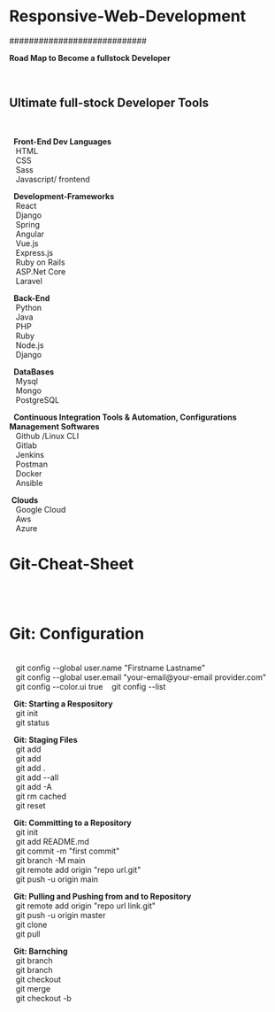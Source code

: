 # Responsive-Web-Development </br>
############################ </br>

<b>Road Map to Become a fullstock Developer</b> </br>

&nbsp;<h2>Ultimate full-stock Developer Tools </h2></br>

&nbsp;&nbsp;<b>Front-End Dev Languages</b> </br>
&nbsp;&nbsp;&nbsp;HTML </br>
&nbsp;&nbsp;&nbsp;CSS </br>
&nbsp;&nbsp;&nbsp;Sass </br>
&nbsp;&nbsp;&nbsp;Javascript/ frontend </br>

&nbsp;&nbsp;<b>Development-Frameworks</b> </br>
&nbsp;&nbsp;&nbsp;React </br>
&nbsp;&nbsp;&nbsp;Django </br>
&nbsp;&nbsp;&nbsp;Spring </br>
&nbsp;&nbsp;&nbsp;Angular </br>
&nbsp;&nbsp;&nbsp;Vue.js </br>
&nbsp;&nbsp;&nbsp;Express.js </br>
&nbsp;&nbsp;&nbsp;Ruby on Rails </br>
&nbsp;&nbsp;&nbsp;ASP.Net Core </br>
&nbsp;&nbsp;&nbsp;Laravel </br>

&nbsp;&nbsp;<b>Back-End</b> </br>
&nbsp;&nbsp;&nbsp;Python </br>
&nbsp;&nbsp;&nbsp;Java </br>
&nbsp;&nbsp;&nbsp;PHP </br>
&nbsp;&nbsp;&nbsp;Ruby </br>
&nbsp;&nbsp;&nbsp;Node.js </br>
&nbsp;&nbsp;&nbsp;Django </br>

&nbsp;&nbsp;<b>DataBases</b></br>
&nbsp;&nbsp;&nbsp;Mysql </br>
&nbsp;&nbsp;&nbsp;Mongo </br>
&nbsp;&nbsp;&nbsp;PostgreSQL </br>

&nbsp;&nbsp;<b>Continuous Integration Tools & Automation, Configurations Management Softwares</b> </br>
&nbsp;&nbsp;&nbsp;Github /Linux CLI </br>
&nbsp;&nbsp;&nbsp;Gitlab </br>
&nbsp;&nbsp;&nbsp;Jenkins </br>
&nbsp;&nbsp;&nbsp;Postman </br>
&nbsp;&nbsp;&nbsp;Docker </br>
&nbsp;&nbsp;&nbsp;Ansible </br>

&nbsp;<b>Clouds</b> </br>
&nbsp;&nbsp;&nbsp;Google Cloud </br>
&nbsp;&nbsp;&nbsp;Aws </br>
&nbsp;&nbsp;&nbsp;Azure </br>

<h1>Git-Cheat-Sheet</h1> </br>
&nbsp;&nbsp;<h1>Git: Configuration</h1> </br>
&nbsp;&nbsp;&nbsp;git config --global user.name "Firstname Lastname" </br>
&nbsp;&nbsp;&nbsp;git config --global user.email "your-email@your-email provider.com" </br>
&nbsp;&nbsp;&nbsp;git config --color.ui true </b>
&nbsp;&nbsp;&nbsp;git config --list </br>


&nbsp;&nbsp;<b>Git: Starting a Respository </b> </br>
&nbsp;&nbsp;&nbsp;git init </br>
&nbsp;&nbsp;&nbsp;git status </br>


&nbsp;&nbsp;<b>Git: Staging Files </b> </br>
&nbsp;&nbsp;&nbsp;git add <file-name> </br>
&nbsp;&nbsp;&nbsp;git add <file-name> <another-file-name> <yet-another-file-name> </br>
&nbsp;&nbsp;&nbsp;git add . </br>
&nbsp;&nbsp;&nbsp;git add --all </br>
&nbsp;&nbsp;&nbsp;git add -A </br>
&nbsp;&nbsp;&nbsp;git rm cached <file-name> </br>
&nbsp;&nbsp;&nbsp;git reset <file-name>


&nbsp;&nbsp;<b>Git: Committing to a Repository </b> </br>
&nbsp;&nbsp;&nbsp;git init </br>
&nbsp;&nbsp;&nbsp;git add README.md </br>
&nbsp;&nbsp;&nbsp;git commit -m "first commit" </br>
&nbsp;&nbsp;&nbsp;git branch -M main </br>
&nbsp;&nbsp;&nbsp;git remote add origin "repo url.git" </br>
&nbsp;&nbsp;&nbsp;git push -u origin main </br>


&nbsp;&nbsp;<b>Git: Pulling and Pushing from and to Repository </b> </br>
&nbsp;&nbsp;&nbsp;git remote add origin "repo url link.git" </br>
&nbsp;&nbsp;&nbsp;git push -u origin master </br>
&nbsp;&nbsp;&nbsp;git clone <clone-url> </br>
&nbsp;&nbsp;&nbsp;git pull </br>


&nbsp;&nbsp;<b>Git: Barnching </b> </br>
&nbsp;&nbsp;&nbsp;git branch </br>
&nbsp;&nbsp;&nbsp;git branch <name> </br>
&nbsp;&nbsp;&nbsp;git checkout <branch-name> </br>
&nbsp;&nbsp;&nbsp;git merge <branch-name> </br>
&nbsp;&nbsp;&nbsp;git checkout -b <branch-name> </br>
